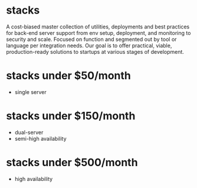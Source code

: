 # stacks
A cost-biased master collection of utilities, deployments and best practices for back-end server support from env setup, deployment, and monitoring to security and scale. Focused on function and segmented out by tool or language per integration needs. Our goal is to offer practical, viable, production-ready solutions to startups at various stages of development.

# stacks under $50/month
- single server

# stacks under $150/month
- dual-server
- semi-high availability

# stacks under $500/month
- high availability